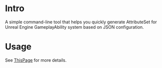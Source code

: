 # Intro
A simple command-line tool that helps you quickly generate AttributeSet for Unreal Engine GameplayAbility system based on JSON configuration.

# Usage

See [ThisPage](https://www.yuewu.dev/gas-helper) for more details.